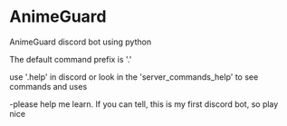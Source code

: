 # AnimeGuard
AnimeGuard discord bot using python

The default command prefix is '.'

use '.help' in discord or look in the 'server_commands_help' to see commands and uses


-please help me learn. If you can tell, this is my first discord bot, so play nice

